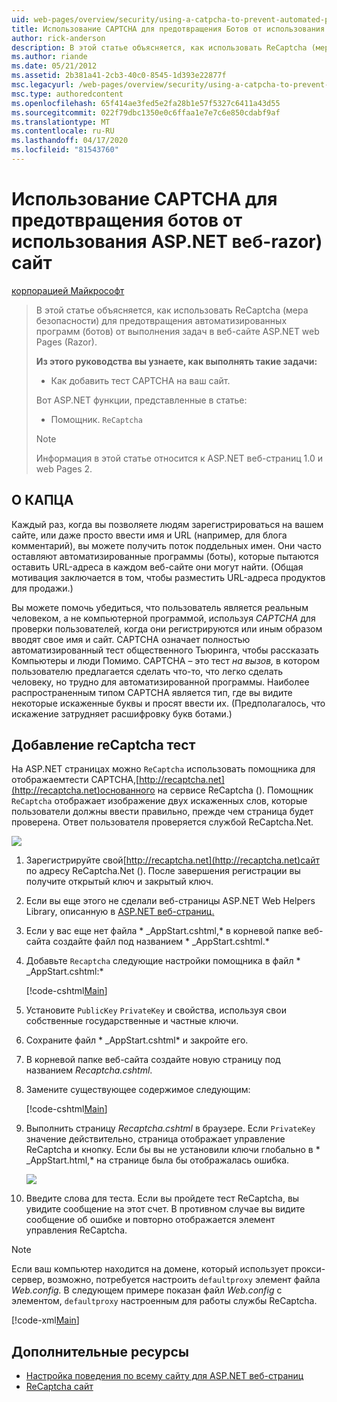 ```yaml
---
uid: web-pages/overview/security/using-a-catpcha-to-prevent-automated-programs-bots-from-using-your-aspnet-web-site
title: Использование CAPTCHA для предотвращения Ботов от использования вашего ASP.NET веб-razor) сайт Документы Майкрософт
author: rick-anderson
description: В этой статье объясняется, как использовать ReCaptcha (мера безопасности), чтобы предотвратить автоматизированные программы (боты) от выполнения задач в ASP.NET веб-страниц (Razor) мы ...
ms.author: riande
ms.date: 05/21/2012
ms.assetid: 2b381a41-2cb3-40c0-8545-1d393e22877f
msc.legacyurl: /web-pages/overview/security/using-a-catpcha-to-prevent-automated-programs-bots-from-using-your-aspnet-web-site
msc.type: authoredcontent
ms.openlocfilehash: 65f414ae3fed5e2fa28b1e57f5327c6411a43d55
ms.sourcegitcommit: 022f79dbc1350e0c6ffaa1e7e7c6e850cdabf9af
ms.translationtype: MT
ms.contentlocale: ru-RU
ms.lasthandoff: 04/17/2020
ms.locfileid: "81543760"
---
```

# <a name="using-a-captcha-to-prevent-bots-from-using-your-aspnet-web-razor-site"></a>Использование CAPTCHA для предотвращения ботов от использования ASP.NET веб-razor) сайт

[корпорацией Майкрософт](https://github.com/microsoft)

> В этой статье объясняется, как использовать ReCaptcha (мера безопасности) для предотвращения автоматизированных программ (ботов) от выполнения задач в веб-сайте ASP.NET web Pages (Razor).
> 
> **Из этого руководства вы узнаете, как выполнять такие задачи:** 
> 
> - Как добавить тест CAPTCHA на ваш сайт.
> 
> Вот ASP.NET функции, представленные в статье:
> 
> - Помощник. `ReCaptcha`
> 
> > [!NOTE]
> > Информация в этой статье относится к ASP.NET веб-страниц 1.0 и web Pages 2.

## <a name="about-captchas"></a>О КАПЦА

Каждый раз, когда вы позволяете людям зарегистрироваться на вашем сайте, или даже просто ввести имя и URL (например, для блога комментарий), вы можете получить поток поддельных имен. Они часто оставляют автоматизированные программы (боты), которые пытаются оставить URL-адреса в каждом веб-сайте они могут найти. (Общая мотивация заключается в том, чтобы разместить URL-адреса продуктов для продажи.)

Вы можете помочь убедиться, что пользователь является реальным человеком, а не компьютерной программой, используя *CAPTCHA* для проверки пользователей, когда они регистрируются или иным образом вводят свое имя и сайт. CAPTCHA означает полностью автоматизированный тест общественного Тьюринга, чтобы рассказать Компьютеры и люди Помимо. CAPTCHA – это тест *на вызов,* в котором пользователю предлагается сделать что-то, что легко сделать человеку, но трудно для автоматизированной программы. Наиболее распространенным типом CAPTCHA является тип, где вы видите некоторые искаженные буквы и просят ввести их. (Предполагалось, что искажение затрудняет расшифровку букв ботами.)

## <a name="adding-a-recaptcha-test"></a>Добавление reCaptcha тест

На ASP.NET страницах можно `ReCaptcha` использовать помощника для отображаемтести CAPTCHA,[http://recaptcha.net](http://recaptcha.net)основанного на сервисе ReCaptcha (). Помощник `ReCaptcha` отображает изображение двух искаженных слов, которые пользователи должны ввести правильно, прежде чем страница будет проверена. Ответ пользователя проверяется службой ReCaptcha.Net.

![](using-a-catpcha-to-prevent-automated-programs-bots-from-using-your-aspnet-web-site/_static/image1.jpg)

1. Зарегистрируйте свой[http://recaptcha.net](http://recaptcha.net)сайт по адресу ReCaptcha.Net (). После завершения регистрации вы получите открытый ключ и закрытый ключ.
2. Если вы еще этого не сделали веб-страницы ASP.NET Web Helpers Library, описанную в [ASP.NET веб-страниц.](https://go.microsoft.com/fwlink/?LinkId=252372)
3. Если у вас еще нет файла * \_AppStart.cshtml,* в корневой папке веб-сайта создайте файл под названием * \_AppStart.cshtml.*
4. Добавьте `Recaptcha` следующие настройки помощника в файл * \_AppStart.cshtml:* 

    [!code-cshtml[Main](using-a-catpcha-to-prevent-automated-programs-bots-from-using-your-aspnet-web-site/samples/sample1.cshtml?highlight=6-7)]
5. Установите `PublicKey` `PrivateKey` и свойства, используя свои собственные государственные и частные ключи.
6. Сохраните файл * \_AppStart.cshtml* и закройте его.
7. В корневой папке веб-сайта создайте новую страницу под названием *Recaptcha.cshtml*.
8. Замените существующее содержимое следующим: 

    [!code-cshtml[Main](using-a-catpcha-to-prevent-automated-programs-bots-from-using-your-aspnet-web-site/samples/sample2.cshtml)]
9. Выполнить страницу *Recaptcha.cshtml* в браузере. Если `PrivateKey` значение действительно, страница отображает управление ReCaptcha и кнопку. Если бы вы не установили ключи глобально в * \_AppStart.html,* на странице была бы отображалась ошибка. 

    ![](using-a-catpcha-to-prevent-automated-programs-bots-from-using-your-aspnet-web-site/_static/image1.png)
10. Введите слова для теста. Если вы пройдете тест ReCaptcha, вы увидите сообщение на этот счет. В противном случае вы видите сообщение об ошибке и повторно отображается элемент управления ReCaptcha.

> [!NOTE]
> Если ваш компьютер находится на домене, который использует прокси-сервер, возможно, потребуется настроить `defaultproxy` элемент файла *Web.config.* В следующем примере показан файл *Web.config* с элементом, `defaultproxy` настроенным для работы службы ReCaptcha.
> 
> [!code-xml[Main](using-a-catpcha-to-prevent-automated-programs-bots-from-using-your-aspnet-web-site/samples/sample3.xml)]

<a id="Additional_Resources"></a>
## <a name="additional-resources"></a>Дополнительные ресурсы

- [Настройка поведения по всему сайту для ASP.NET веб-страниц](https://go.microsoft.com/fwlink/?LinkId=202906)
- [ReCaptcha сайт](https://www.google.com/recaptcha)
